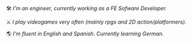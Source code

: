 🛠 *I'm an engineer, currently working as a FE Sofware Developer.*

⚔️ *I play videogames very often (mainly rpgs and 2D action/platformers).*

🌎 *I'm fluent in English and Spanish. Currently learning German.*
